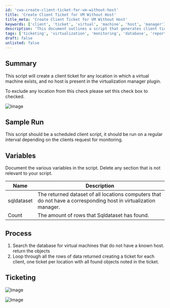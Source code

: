 ```yaml
---
id: 'cwa-create-client-ticket-for-vm-without-host'
title: 'Create Client Ticket for VM Without Host'
title_meta: 'Create Client Ticket for VM Without Host'
keywords: ['client', 'ticket', 'virtual', 'machine', 'host', 'manager']
description: 'This document outlines a script that generates client tickets for locations with virtual machines that lack a corresponding host in the virtualization manager. It includes details on variables, process flow, and sample runs to ensure effective monitoring and management.'
tags: ['ticketing', 'virtualization', 'monitoring', 'database', 'report']
draft: false
unlisted: false
---
```

## Summary

This script will create a client ticket for any location in which a virtual machine exists, and no host is present in the virtualization manager plugin.

To exclude any location from this check please set this check box to checked.

![Image](5078775/docs/12030406/images/17065676)

## Sample Run

This script should be a scheduled client script, it should be run on a regular interval depending on the clients request for monitoring.

## Variables

Document the various variables in the script. Delete any section that is not relevant to your script.

| Name        | Description                                                                                     |
|-------------|-------------------------------------------------------------------------------------------------|
| sqldataset  | The returned dataset of all locations computers that do not have a corresponding host in virtualization manager. |
| Count       | The amount of rows that Sqldataset has found.                                                 |

## Process

1. Search the database for virtual machines that do not have a known host. return the objects
2. Loop through all the rows of data returned creating a ticket for each client, one ticket per location with all found objects noted in the ticket.

## Ticketing

![Image](5078775/docs/12030406/images/17065807)

![Image](5078775/docs/12030406/images/17065815)


